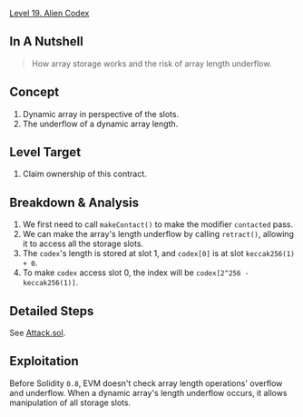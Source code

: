 [Level 19. Alien Codex](https://ethernaut.openzeppelin.com/level/19)

## In A Nutshell

> How array storage works and the risk of array length underflow.

## Concept

1. Dynamic array in perspective of the slots.
2. The underflow of a dynamic array length.

## Level Target

1. Claim ownership of this contract.

## Breakdown & Analysis

1. We first need to call `makeContact()` to make the modifier `contacted` pass.
2. We can make the array's length underflow by calling `retract()`, allowing it to access all the storage slots.
3. The `codex`'s length is stored at slot 1, and `codex[0]` is at slot `keccak256(1) + 0`.
4. To make `codex` access slot 0, the index will be `codex[2^256 - keccak256(1)]`.

## Detailed Steps

See [Attack.sol](https://github.com/timou0911/Ethernaut-Writeup/tree/main/19.%20Alien%20Codex%20%E2%98%85%E2%98%85%E2%98%85%E2%98%85%E2%98%86).

## Exploitation

Before Solidity `0.8`, EVM doesn't check array length operations' overflow and underflow. When a dynamic array's length underflow occurs, it allows manipulation of all storage slots. 

